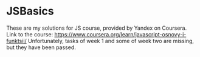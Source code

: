 # JSBasics
These are my solutions for JS course, provided by Yandex on Coursera.
Link to the course: https://www.coursera.org/learn/javascript-osnovy-i-funktsii/
Unfortunately, tasks of week 1 and some of week two are missing, but they have been passed.

